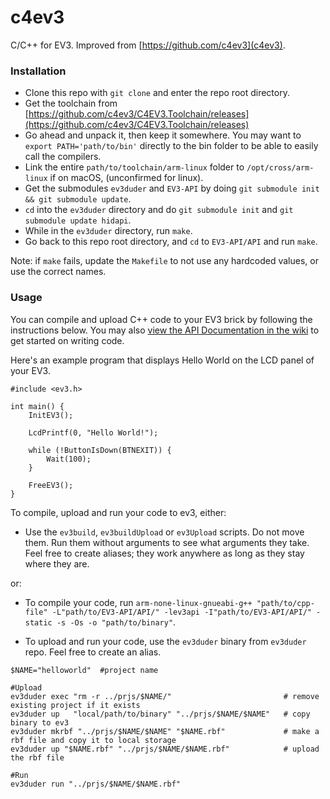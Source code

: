 # c4ev3

C/C++ for EV3. Improved from [https://github.com/c4ev3](c4ev3).

### Installation

- Clone this repo with `git clone` and enter the repo root directory.
- Get the toolchain from [https://github.com/c4ev3/C4EV3.Toolchain/releases](https://github.com/c4ev3/C4EV3.Toolchain/releases)
- Go ahead and unpack it, then keep it somewhere. You may want to `export PATH='path/to/bin'` directly to the bin folder to be able to easily call the compilers.
- Link the entire `path/to/toolchain/arm-linux` folder to `/opt/cross/arm-linux` if on macOS, (unconfirmed for linux).
- Get the submodules `ev3duder` and `EV3-API` by doing `git submodule init && git submodule update`.
- `cd` into the `ev3duder` directory and do `git submodule init` and `git submodule update hidapi`.
- While in the `ev3duder` directory, run `make`.
- Go back to this repo root directory, and `cd` to `EV3-API/API` and run `make`. 

Note: if `make` fails, update the `Makefile` to not use any hardcoded values, or use the correct names.

### Usage

You can compile and upload C++ code to your EV3 brick by following the instructions below. You may also [view the API Documentation in the wiki](https://gitlab.com/wernjie/c4ev3/wikis/API-Documentation) to get started on writing code.

Here's an example program that displays Hello World on the LCD panel of your EV3.

```
#include <ev3.h>

int main() {
    InitEV3();
    
    LcdPrintf(0, "Hello World!");
    
    while (!ButtonIsDown(BTNEXIT)) {
        Wait(100);
    }
    
    FreeEV3();
}
```

To compile, upload and run your code to ev3, either: 

- Use the `ev3build`, `ev3buildUpload` or `ev3Upload` scripts. Do not move them. Run them without arguments to see what arguments they take. Feel free to create aliases; they work anywhere as long as they stay where they are. 

or:

- To compile your code, run `arm-none-linux-gnueabi-g++ "path/to/cpp-file" -L"path/to/EV3-API/API/" -lev3api -I"path/to/EV3-API/API/" -static -s -Os -o "path/to/binary"`.

- To upload and run your code, use the `ev3duder` binary from `ev3duder` repo. Feel free to create an alias.

```
$NAME="helloworld"  #project name

#Upload
ev3duder exec "rm -r ../prjs/$NAME/"                         # remove existing project if it exists
ev3duder up   "local/path/to/binary" "../prjs/$NAME/$NAME"   # copy binary to ev3
ev3duder mkrbf "../prjs/$NAME/$NAME" "$NAME.rbf"             # make a rbf file and copy it to local storage
ev3duder up "$NAME.rbf" "../prjs/$NAME/$NAME.rbf"            # upload the rbf file

#Run
ev3duder run "../prjs/$NAME/$NAME.rbf"
```


